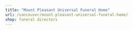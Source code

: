 ```yaml
---
title: "Mount Pleasant Universal Funeral Home"
url: /vancouver/mount-pleasant-universal-funeral-home/
shop: funeral directors
---
```

